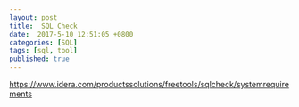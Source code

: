 ```yaml
---
layout: post
title:  SQL Check
date:  2017-5-10 12:51:05 +0800
categories: [SQL]
tags: [sql, tool]
published: true
---
```



https://www.idera.com/productssolutions/freetools/sqlcheck/systemrequirements